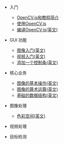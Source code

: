 * 入门
  * [OpenCV.js和教程简介](tutorial_js_intro.md)
  * [使用OpenCV.js](tutorial_js_usage.md)
  * [编译OpenCV.js(英文)](tutorial_js_setup.md)

* GUI 功能
  * [图像入门(英文)](tutorial_js_image_display.md)
  * [视频入门(英文)](tutorial_js_video_display.md)
  * [添加一个控制条(英文)](tutorial_js_trackbar.md)
  
* 核心业务
  * [图像的基本操作(英文)](tutorial_js_basic_ops.md)
  * [图像的算术运算(英文)](tutorial_js_image_arithmetics.md)
  * [基础的数据结构(英文)](tutorial_js_some_data_structures.md)

* 图像处理
  * [色彩空间(英文)](tutorial_js_colorspaces.md)

* 视频处理

* 目标检测